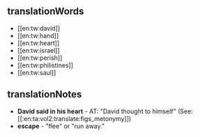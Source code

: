 ## translationWords

* [[en:tw:david]]
* [[en:tw:hand]]
* [[en:tw:heart]]
* [[en:tw:israel]]
* [[en:tw:perish]]
* [[en:tw:philistines]]
* [[en:tw:saul]]

## translationNotes

* **David said in his heart** - AT: "David thought to himself" (See: [[:en:ta:vol2:translate:figs_metonymy]])
* **escape** - "flee" or "run away."
